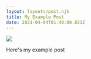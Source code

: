 ```yaml
---
layout: layouts/post.njk
title: My Example Post
date: 2021-04-04T01:40:00.821Z
---
```

![](https://images.unsplash.com/photo-1593642532454-e138e28a63f4?ixid=MXwxMjA3fDF8MHxwaG90by1wYWdlfHx8fGVufDB8fHw%3D&ixlib=rb-1.2.1&auto=format&fit=crop&w=1950&q=80)

Here's my example post